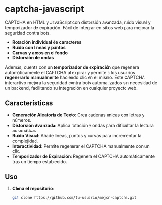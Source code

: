 # captcha-javascript
CAPTCHA en HTML y JavaScript con distorsión avanzada, ruido visual y temporizador de expiración. Fácil de integrar en sitios web para mejorar la seguridad contra bots.

- **Rotación individual de caracteres**
- **Ruido con líneas y puntos**
- **Curvas y arcos en el fondo**
- **Distorsión de ondas**

Además, cuenta con un **temporizador de expiración** que regenera automáticamente el CAPTCHA al expirar y permite a los usuarios **regenerarlo manualmente** haciendo clic en el mismo. Este CAPTCHA interactivo mejora la seguridad contra bots automatizados sin necesidad de un backend, facilitando su integración en cualquier proyecto web.

## Características

- **Generación Aleatoria de Texto**: Crea cadenas únicas con letras y números.
- **Distorsión Avanzada**: Aplica rotación y ondas para dificultar la lectura automática.
- **Ruido Visual**: Añade líneas, puntos y curvas para incrementar la complejidad.
- **Interactividad**: Permite regenerar el CAPTCHA manualmente con un clic.
- **Temporizador de Expiración**: Regenera el CAPTCHA automáticamente tras un tiempo establecido.

## Uso

1. **Clona el repositorio**:
   ```bash
   git clone https://github.com/tu-usuario/mejor-captcha.git

